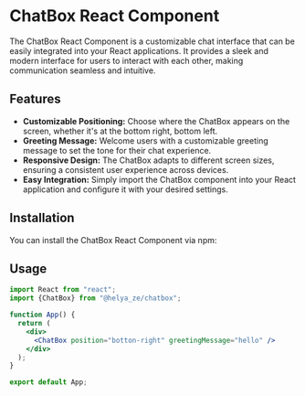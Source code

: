 # ChatBox React Component

The ChatBox React Component is a customizable chat interface that can be easily integrated into your React applications. It provides a sleek and modern interface for users to interact with each other, making communication seamless and intuitive.

## Features

- **Customizable Positioning:** Choose where the ChatBox appears on the screen, whether it's at the bottom right, bottom left.
- **Greeting Message:** Welcome users with a customizable greeting message to set the tone for their chat experience.
- **Responsive Design:** The ChatBox adapts to different screen sizes, ensuring a consistent user experience across devices.
- **Easy Integration:** Simply import the ChatBox component into your React application and configure it with your desired settings.

## Installation

You can install the ChatBox React Component via npm:

## Usage

```jsx
import React from "react";
import {ChatBox} from "@helya_ze/chatbox";

function App() {
  return (
    <div>
      <ChatBox position="botton-right" greetingMessage="hello" />
    </div>
  );
}

export default App;
```
